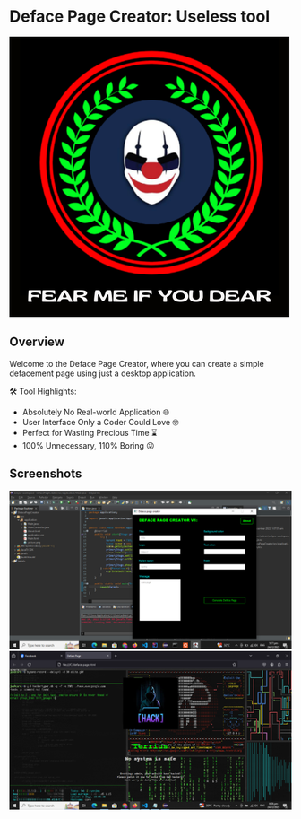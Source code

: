 # Deface Page Creator: Useless tool

![Project Logo](https://github.com/T3rr8us-P4nk/Deface-Page-Creator/blob/main/logo.png) <!-- Replace with the link to your project logo -->

## Overview

Welcome to the Deface Page Creator, where you can create a simple defacement page using just a desktop application.

🛠️ Tool Highlights:

- Absolutely No Real-world Application 🌐
- User Interface Only a Coder Could Love 🤓
- Perfect for Wasting Precious Time ⌛
- 100% Unnecessary, 110% Boring 😜

## Screenshots

![Screenshot 1](https://github.com/T3rr8us-P4nk/Deface-Page-Creator/blob/main/picture1.png)
![Screenshot 2](https://github.com/T3rr8us-P4nk/Deface-Page-Creator/blob/main/picture2.png)


